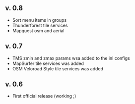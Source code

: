 ## v. 0.8
* Sort menu items in groups
* Thunderforest tile services
* Mapquest osm and aerial

## v. 0.7
* TMS zmin and zmax params wsa added to the ini configs
* MapSurfer tile services was added
* OSM Veloroad Style tile services was added

## v. 0.6
* First official release (working ;)
